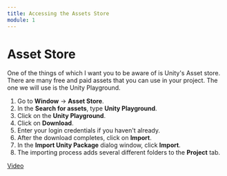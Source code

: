 ```yaml
---
title: Accessing the Assets Store
module: 1
---
```


# Asset Store 

One of the things of which I want you to be aware of is Unity's Asset store.  There are many free and paid assets that you can use in your project.  The one we will use is the Unity Playground.

1. Go to **Window** -> **Asset Store**. 
2. In the **Search for assets**, type **Unity Playground**.
3. Click on the **Unity Playground**.
4. Click on **Download**.
5. Enter your login credentials if you haven't already.
6. After the download completes, click on **Import**.
7. In the **Import Unity Package** dialog window, click **Import**.
8. The importing process adds several different folders to the **Project** tab.

<a href="https://umontana.zoom.us/rec/play/7sYlcOv-r2g3HoGQtwSDAfUtW43pfKus1yNK8_INnUzgAHgLO1OvbuEaMeK8TPSfVZNiteVN4J1vgK5c?continueMode=true" target="_new">Video</a>